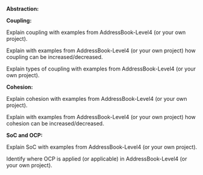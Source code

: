 <panel type="danger" header=":trophy: Can use basic software design principles :star:" no-close>

**Abstraction:**

<panel type="warning" header=":trophy: Can explain abstraction :star::star:" no-close>
  <include src="../../book/designPrinciples/abstraction/what/full.md" />
<!-- TODO: add evidence -->
</panel>

<p>

**Coupling:**

<panel type="danger" header=":trophy: Can explain coupling :star:">
  <include src="../../book/designPrinciples/coupling/what/full.md" />
  <panel header=":dart: Evidence" expanded>

Explain coupling with examples from AddressBook-Level4 (or your own project).

  </panel>
</panel>

<panel type="warning" header=":trophy: Can reduce coupling :star::star:">
  <include src="../../book/designPrinciples/coupling/how/full.md" />
  <panel header=":dart: Evidence" expanded>

Explain with examples from AddressBook-Level4 (or your own project) how coupling can be increased/decreased.

  </panel>
</panel>

<panel type="success" header=":trophy: Can identify types of coupling :star::star::star::star:">
  <include src="../../book/designPrinciples/coupling/types/full.md" />
  <panel header=":dart: Evidence" expanded>

Explain types of coupling with examples from AddressBook-Level4 (or your own project).

  </panel>
</panel>

<p>

**Cohesion:**

<panel type="danger" header=":trophy: Can explain cohesion :star:">
  <include src="../../book/designPrinciples/cohesion/what/full.md" />
  <panel header=":dart: Evidence" expanded>

Explain cohesion with examples from AddressBook-Level4 (or your own project).

  </panel>
</panel>

<panel type="warning" header=":trophy: Can increase cohesion :star::star:">
  <include src="../../book/designPrinciples/cohesion/how/full.md" />
  <panel header=":dart: Evidence" expanded>

Explain with examples from AddressBook-Level4 (or your own project) how cohesion can be increased/decreased.

  </panel>
</panel>

<p>

**SoC and OCP:**

<panel type="warning" header=":trophy: Can explain separation of concerns principle (SoC) :star::star:">
  <include src="../../book/principles/separationOfConcernsPrinciple/full.md" />
  <panel header=":dart: Evidence" expanded>

Explain SoC with examples from AddressBook-Level4 (or your own project).

  </panel>
</panel>

<panel type="info" header=":trophy: Can explain open-closed principle (OCP) :star::star::star:">
  <include src="../../book/designPrinciples/openClosedPrinciple/what/full.md" />
  <panel header=":dart: Evidence" expanded>

Identify where OCP is applied (or applicable) in AddressBook-Level4 (or your own project).

  </panel>
</panel>

</panel>

